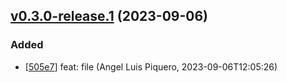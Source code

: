 ## [v0.3.0-release.1](https://github.com/alpiquero/nyx-test/tag/v0.3.0-release.1) (2023-09-06)

### Added

* [[505e7](https://github.com/alpiquero/nyx-test/commit/505e7abee9b1862e1d1f7398d747d3a6fdb6a201)] feat: file
 (Angel Luis Piquero, 2023-09-06T12:05:26)

